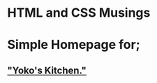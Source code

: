 # HTML and CSS Musings

# Simple Homepage for; 
## ["Yoko's Kitchen."](https://peeterx.github.io/Yoko-s-Kitchen-Homepage/)

